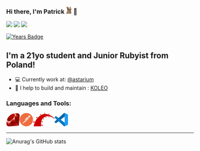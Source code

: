 ### Hi there, I'm Patrick <img src="assets/catcam.gif" height="20"> 👋 

[![](https://img.shields.io/badge/-linkedin-0073B1?style=for-the-badge&logo=linkedin)](https://www.linkedin.com/in/patrogala/) 
[![](https://img.shields.io/badge/-resume-332B40?style=for-the-badge)](https://resume.io/r/AeblWta3P)
[![](https://img.shields.io/badge/-website-E0615F?style=for-the-badge)](https://patrykrogala.pl/)

[![Years Badge](https://badges.pufler.dev/years/PatRogala)](https://badges.pufler.dev)

## I'm a 21yo student and Junior Rubyist from Poland!

- 💻 Currently work at: [@astarium](#)
- 🚂 I help to build and maintain : [KOLEO](https://koleo.pl/)

### Languages and Tools:


<img src="assets/ruby.png" alt="ruby" height="36"/><img src="assets/postman.png" alt="postman" height="36"/><img src="assets/rubyonrails.png" alt="rails" height="36"/><img src="assets/visualstudiocode.png" alt="vsc" height="36"/>

---

![Anurag's GitHub stats](https://github-readme-stats.vercel.app/api?username=PatRogala&show_icons=true&theme=slateorange)
